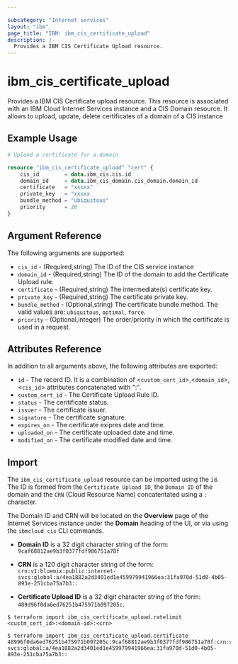 ```yaml
---

subcategory: "Internet services"
layout: "ibm"
page_title: "IBM: ibm_cis_certificate_upload"
description: |-
  Provides a IBM CIS Certificate Upload resource.
---
```


# ibm_cis_certificate_upload

Provides a IBM CIS Certificate upload resource. This resource is associated with an IBM Cloud Internet Services instance and a CIS Domain resource. It allows to upload, update, delete certificates of a domain of a CIS instance

## Example Usage

```terraform
# Upload a certificate for a domain

resource "ibm_cis_certificate_upload" "cert" {
    cis_id        = data.ibm_cis.cis.id
    domain_id     = data.ibm_cis_domain.cis_domain.domain_id
    certificate   = "xxxxx"
    private_key   = "xxxxx
    bundle_method = "ubiquitous"
    priority      = 20
}
```

## Argument Reference

The following arguments are supported:

- `cis_id` - (Required,string) The ID of the CIS service instance
- `domain_id` - (Required,string) The ID of the domain to add the Certificate Upload rule.
- `certificate` - (Required,string) The intermediate(s) certificate key.
- `private_key` - (Required,string) The certificate private key.
- `bundle_method` - (Optional,string) The certificate bundle method. The valid values are: `ubiquitous`, `optimal`, `force`.
- `priority` - (Optional,integer) The order/priority in which the certificate is used in a request.

## Attributes Reference

In addition to all arguments above, the following attributes are exported:

- `id` - The record ID. It is a combination of <`custom_cert_id`>,<`domain_id`>,<`cis_id`> attributes concatenated with ":".
- `custom_cert_id` - The Certificate Upload Rule ID.
- `status` - The ceritificate status.
- `issuer` - The certificate issuer.
- `signature` - The certificate signature.
- `expires_on` - The certificate exipres date and time.
- `uploaded_on` - The certificate uploaded date and time.
- `modified_on` - The certificate modified date and time.

## Import

The `ibm_cis_certificate_upload` resource can be imported using the `id`. The ID is formed from the `Certificate Upload ID`, the `Domain ID` of the domain and the `CRN` (Cloud Resource Name) concatentated using a `:` character.

The Domain ID and CRN will be located on the **Overview** page of the Internet Services instance under the **Domain** heading of the UI, or via using the `ibmcloud cis` CLI commands.

- **Domain ID** is a 32 digit character string of the form: `9caf68812ae9b3f0377fdf986751a78f`

- **CRN** is a 120 digit character string of the form: `crn:v1:bluemix:public:internet-svcs:global:a/4ea1882a2d3401ed1e459979941966ea:31fa970d-51d0-4b05-893e-251cba75a7b3::`

- **Certificate Upload ID** is a 32 digit character string of the form: `489d96f0da6ed76251b475971b097205c`.

```
$ terraform import ibm_cis_certificate_upload.ratelimit <custm_cert_id>:<domain-id>:<crn>

$ terraform import ibm_cis_certificate_upload.certificate 48996f0da6ed76251b475971b097205c:9caf68812ae9b3f0377fdf986751a78f:crn:v1:bluemix:public:internet-svcs:global:a/4ea1882a2d3401ed1e459979941966ea:31fa970d-51d0-4b05-893e-251cba75a7b3::
```
